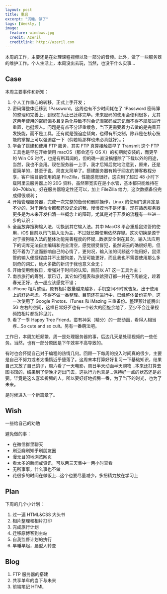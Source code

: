 ```yaml
---
layout: post
title: 重启
excerpt: "沉睡，够了"
tags: [Weekly, ]
image:
  feature: windows.jpg
  credit: Azeril
  creditlink: http://azeril.com
---
```



本周的工作，主要还是在处理课程视频以及一部分的音频。此外，做了一些服务器的维护工作。个人生活上，本周没出去玩，当然，也没干什么实事...

## Case

本周主要事件和新知：

1. 个人工作重心的转移，正式上手开发；
2. 密码簿整体迁移到 1Password。这周也有不少时间耗在了 1Password 密码簿的整理和完善上，到现在为止已迁移完毕。未来密码的使用会便利很多，尤其这两年使用的密码偏多且复杂化导致不时会记混密码或忘记而不得不屡屡进行重置，也挺烦人。问题是有点不分轻重缓急，当下更需要着力去做的是完善开发技能，而不是工具，还有就是强迫症倾向，也得有所克制，除非是在核心技能的掌握上可以强迫症一下（倘若帧那样也未必真就好）。；
3. 学会了搭建和使用 FTP 服务，其实 FTP 真算接触蛮早了 Transmit 这个 FTP 工具也是早在开始使用 macOS（那会还与 OS X）的初期就安装的，而更早的 Win OS 时代，也是有所耳闻的，但的确一直没搞懂除了下载以外的用途，当然，我也不会用。现在服务器一上手，我才后知后觉地注意到，原来，还是蛮简单的，甚至于说，简直太简单了。搭建服务器有赖于网友的博客教程分享，客户端目前使用的是 FileZilla，性能感觉很好，这次用了超过 48 小时下载阿里云服务器上的 20G 资料，虽然带宽实在是小水管，基本都只能维持在 60~70kb/s，好在服务器稳定性还可以，加上 FileZilla 给力，这次数据备份完成得很顺利；
4. 开始管理服务器，完成一次完整的备份和删除操作，Linux 的使用门道肯定是不少的，对于连命令都都还没记全的我，慢慢摸也不是坏事，现在熟悉服务器更多是为未来开发扫清一些概念上的障碍，尤其是对于开发的流程有一些进一步的认识；
5. 全面放弃搜狗输入法，切换到其它输入法。其中 MacOS 平台重启鼠须管的使用，iOS 目前以讯飞输入法为主，不过就长期使用依然存疑。这次切换是源于对于搜狗输入法的整体功能完善程度的怀疑...数据安全倒在其次，输入法应用下的词库无法自主编辑和完全清空，感觉很受冒犯，虽然词云的确很好用，但犯不着为了这而影响自己的心情了，更何况，输入法的词频这个能用好，鼠须管的输入便捷程度并不比搜狗差，乃至可能更好，而且我也不需要使用那么多刻奇的词汇，绝大多数的新词于我也意义全无；
6. 开始使用倒数日，增强对于时间的认知，目前以 AT 这一工具为主；
7. 南京旅行的筹划，票已订，其它如行程表和旅馆预订都一并在下周敲定，趁着春光正好，去一趟应该感觉不错；
8. iPhone 相片整理。原有相片数量越来越多，手机空间不时就告急，出于使用上的舒适考虑，不得不做一番整理。目前还在进行中，已经整体备份完毕，这一次使用了 Google Photos、iTunes 和 iMazing 三重备份。整理预计能腾出 5G 左右的空间，这样日常好歹也有一个较大的回旋余地了，至少不会连录视频拍相片都捉衿见肘。
9. 看了一季 Happy Tree Friend。蛮有神采（精分）的一部动画，看得人相当疼...So cute and so cult。另有一番萌法吧。

工作日，本周加班频繁，周一是处理服务器的事，后边几天是处理视频的一些任务。当然，也有一部分原因是下午效率不高导致的。

有时也会怀疑自己对于编程的热情几何。回顾一下每周的投入时间真的很少，主要是自己不努力或者太懒惰近乎堕落了。这周末本打算好好复习一下基础知识，结果自己又放了自己鸽子，周六看了一天电影，周日半天动画半天购物...本来还打算去图书馆的，结果到了傍晚才迈出门去，这执行力也真是...保持好一点的状态还是必要。毕竟是这么喜欢折腾的人，所以要好好地折腾一番，为了当下的时光，也为了未来。

是时候进入一个新篇章了。

## Wish

一些给自己的劝勉

避免做的事：

- 在微信群里聊天
- 刷豆瓣刷知乎刷朋友圈
- 漫无目的地浏览网页
- 看太多的新闻或资讯，可以两三天集中一两小时查看
- 无所事事，什么事也不做
- 花很多的时间在做饭上...这个也要尽量减少，多把精力放在学习上

## Plan

下周的几个小计划：

1. 过一遍 HTML&CSS 大头书
2. 相片整理和相片打印
3. 完成旅行计划
4. 迁移原博客到主站
5. 自我监督计划的执行
6. 早睡早起，晨型人转变

## Blog

1. FTP 服务器的搭建
2. 共享单车的当下与未来
3. 前端笔记 HTML


